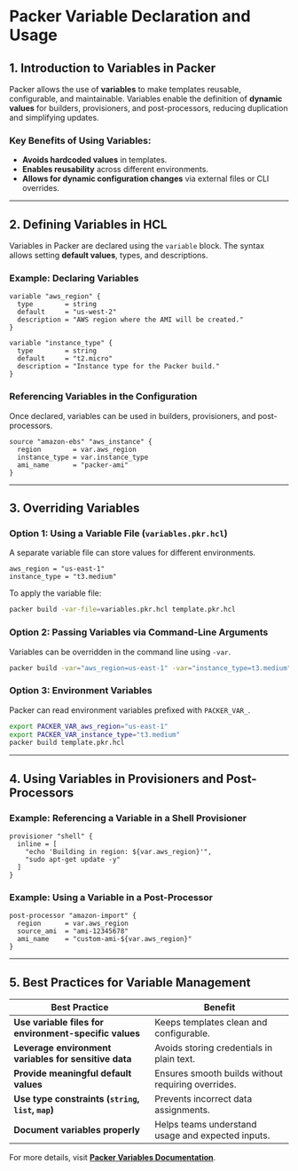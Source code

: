# Packer Variable Declaration and Usage

## **1. Introduction to Variables in Packer**
Packer allows the use of **variables** to make templates reusable, configurable, and maintainable. Variables enable the definition of **dynamic values** for builders, provisioners, and post-processors, reducing duplication and simplifying updates.

### **Key Benefits of Using Variables:**
- **Avoids hardcoded values** in templates.
- **Enables reusability** across different environments.
- **Allows for dynamic configuration changes** via external files or CLI overrides.

---

## **2. Defining Variables in HCL**
Variables in Packer are declared using the `variable` block. The syntax allows setting **default values**, types, and descriptions.

### **Example: Declaring Variables**
```hcl
variable "aws_region" {
  type        = string
  default     = "us-west-2"
  description = "AWS region where the AMI will be created."
}

variable "instance_type" {
  type        = string
  default     = "t2.micro"
  description = "Instance type for the Packer build."
}
```

### **Referencing Variables in the Configuration**
Once declared, variables can be used in builders, provisioners, and post-processors.
```hcl
source "amazon-ebs" "aws_instance" {
  region        = var.aws_region
  instance_type = var.instance_type
  ami_name      = "packer-ami"
}
```

---

## **3. Overriding Variables**
### **Option 1: Using a Variable File (`variables.pkr.hcl`)**
A separate variable file can store values for different environments.
```hcl
aws_region = "us-east-1"
instance_type = "t3.medium"
```
To apply the variable file:
```sh
packer build -var-file=variables.pkr.hcl template.pkr.hcl
```

### **Option 2: Passing Variables via Command-Line Arguments**
Variables can be overridden in the command line using `-var`.
```sh
packer build -var="aws_region=us-east-1" -var="instance_type=t3.medium" template.pkr.hcl
```

### **Option 3: Environment Variables**
Packer can read environment variables prefixed with `PACKER_VAR_`.
```sh
export PACKER_VAR_aws_region="us-east-1"
export PACKER_VAR_instance_type="t3.medium"
packer build template.pkr.hcl
```

---

## **4. Using Variables in Provisioners and Post-Processors**
### **Example: Referencing a Variable in a Shell Provisioner**
```hcl
provisioner "shell" {
  inline = [
    "echo 'Building in region: ${var.aws_region}'",
    "sudo apt-get update -y"
  ]
}
```

### **Example: Using a Variable in a Post-Processor**
```hcl
post-processor "amazon-import" {
  region      = var.aws_region
  source_ami  = "ami-12345678"
  ami_name    = "custom-ami-${var.aws_region}"
}
```

---

## **5. Best Practices for Variable Management**
| Best Practice | Benefit |
|--------------|---------|
| **Use variable files for environment-specific values** | Keeps templates clean and configurable. |
| **Leverage environment variables for sensitive data** | Avoids storing credentials in plain text. |
| **Provide meaningful default values** | Ensures smooth builds without requiring overrides. |
| **Use type constraints (`string`, `list`, `map`)** | Prevents incorrect data assignments. |
| **Document variables properly** | Helps teams understand usage and expected inputs. |

For more details, visit **[Packer Variables Documentation](https://developer.hashicorp.com/packer/docs/templates/hcl_templates/variables)**.
